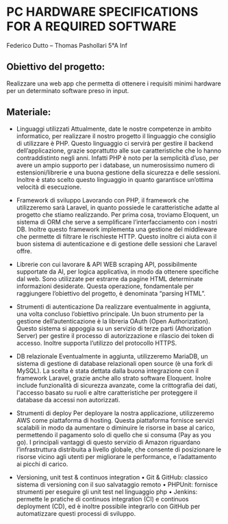# PC HARDWARE SPECIFICATIONS FOR A REQUIRED SOFTWARE

Federico Dutto – Thomas Pashollari 5°A Inf

## Obiettivo del progetto:
Realizzare una web app che permetta di ottenere i requisiti minimi hardware per un determinato
software preso in input.

## Materiale:

* Linguaggi utilizzati
Attualmente, date le nostre competenze in ambito informatico, per realizzare il nostro progetto il
linguaggio che consiglio di utilizzare è PHP. Questo linguaggio ci servirà per gestire il backend
dell’applicazione, grazie soprattutto alle sue caratteristiche che lo hanno contraddistinto negli anni.
Infatti PHP è noto per la semplicità d’uso, per avere un ampio supporto per i database, un
numerosissimo numero di estensioni/librerie e una buona gestione della sicurezza e delle sessioni.
Inoltre è stato scelto questo linguaggio in quanto garantisce un’ottima velocità di esecuzione.

* Framework di sviluppo
Lavorando con PHP, il framework che utilizzeremo sarà Laravel, in quanto possiede le
caratteristiche adatte al progetto che stiamo realizzando.
Per prima cosa, troviamo Eloquent, un sistema di ORM che serve a semplificare l’interfacciamento
con i nostri DB. Inoltre questo framework implementa una gestione del middleware che permette di
filtrare le rischieste HTTP. Questo inoltre ci aiuta con il buon sistema di autenticazione e di gestione
delle sessioni che Laravel offre.

* Librerie con cui lavorare & API
WEB scraping API, possibilmente supportate da AI, per logica applicativa, in modo da ottenere
specifiche dal web. Sono utilizzate per estrarre da pagine HTML determinate informazioni
desiderate. Questa operazione, fondamentale per raggiungere l’obiettivo del progetto, è denominata
“parsing HTML”.

* Strumenti di autenticazione
Da realizzare eventualmente in aggiunta, una volta concluso l’obiettivo principale.
Un buon strumento per la gestione dell’autenticazione è la libreria OAuth (Open Authorization).
Questo sistema si appoggia su un servizio di terze parti (Athorization Server) per gestire il processo
di autorizzazione e rilascio dei token di accesso. Inoltre supporta l’utilizzo del protocollo HTTPS.

* DB relazionale
Eventualmente in aggiunta, utilizzeremo MariaDB, un sistema di gestione di database relazionali open source (è una
fork di MySQL).
La scelta è stata dettata dalla buona integrazione con il framework Laravel, grazie anche allo strato
software Eloquent. Inolre include funzionalità di sicurezza avanzate, come la crittografia dei dati,
l'accesso basato su ruoli e altre caratteristiche per proteggere il database da accessi non autorizzati.

* Strumenti di deploy
Per deployare la nostra applicazione, utilizzeremo AWS come piattaforma di hosting. Questa
piattaforma fornisce servizi scalabili in modo da aumentare o diminuire le risorse in base al carico,
permettendo il pagamento solo di quello che si consuma (Pay as you go).
I principali vantaggi di questo servizio di Amazon riguardano l’infrastruttura distribuita a livello
globale, che consente di posizionare le risorse vicino agli utenti per migliorare le performance, e
l’adattamento ai picchi di carico.

* Versioning, unit test & continuos integration
• Git & GitHub: classico sistema di versioning con il suo salvataggio remoto
• PHPUnit: fornisce strumenti per eseguire gli unit test nel linguaggio php
• Jenkins: permette le pratiche di continuos integration (CI) e continuos deployment (CD), ed
è inoltre possibile integrarlo con GitHub per automatizzare questi processi di sviluppo.
